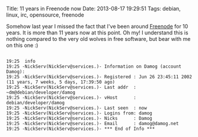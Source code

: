 Title: 11 years in Freenode now
Date: 2013-08-17 19:29:51 
Tags: debian, linux, irc, opensource, freenode

Somehow last year I missed the fact that I've been around <a href="http://freenode.net/">Freenode</a> for 10 years. It is more than 11 years now at this point. Oh my! I understand this is nothing compared to the very old wolves in free software, but bear with me on this one :)

<code>
19:25 <damog> info
19:25 -NickServ(NickServ@services.)- Information on Damog (account Damog):
19:25 -NickServ(NickServ@services.)- Registered : Jun 26 23:45:11 2002 (11 years, 7 weeks, 5 days, 17:39:50 ago)
19:25 -NickServ(NickServ@services.)- Last addr  : ~dm@debian/developer/damog
19:25 -NickServ(NickServ@services.)- vHost      : debian/developer/damog
19:25 -NickServ(NickServ@services.)- Last seen  : now
19:25 -NickServ(NickServ@services.)- Logins from: damog
19:25 -NickServ(NickServ@services.)- Nicks      : Damog
19:25 -NickServ(NickServ@services.)- Email      : damog@damog.net
19:25 -NickServ(NickServ@services.)- *** End of Info ***
</code>


